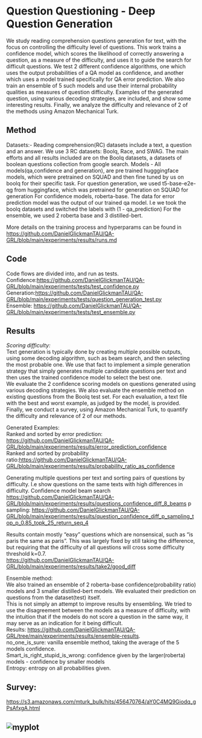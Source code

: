 # Question Questioning - Deep Question Generation


We study reading comprehension questions generation for text, with the focus on controlling the difficulty level of questions.
This work trains a confidence model, which scores the likelihood of correctly answering a question, as a measure of the difficulty, and uses it to guide the search for difficult questions.
We test 2 different confidence algorithms, one which uses the output probabilities of a QA model as confidence, and another which uses a model trained specifically for QA error prediction.
We also train an ensemble of 5 such models and use their internal probability qualities as measures of question difficulty.
Examples of the generated question, using various decoding strategies, are included, and show some interesting results.
Finally, we analyze the difficulty and relevance of 2 of the methods using Amazon Mechanical Turk.

## Method
Datasets:- Reading comprehension(RC) datasets include a text, a question and an answer. We use 3 RC datasets: Boolq, Race, and SWAG.
The main efforts and all results included are on the Boolq datasets, a datasets of boolean questions collection from google search.
Models - All models(qa,confidence and generation), are pre trained hugggingface models, which were pretrained on SQUAD and then fine tuned by us on boolq for their specific task.
For question generation, we used t5-base-e2e-qg from huggingface, which was pretrained for generation on SQUAD for generation 
For confidence models, roberta-base. The data for error prediction model was the output of our trained qa model. I.e we took the boolq datasets and switched the labels with (1 - qa_prediction)
For the ensemble, we used 2 roberta base and 3 distilled-bert.

More details on the training process and hyperparams can be found in https://github.com/DanielGlickmanTAU/QA-GRL/blob/main/experiments/results/runs.md


## Code
Code flows are divided into, and run as tests.  
Confidence:https://github.com/DanielGlickmanTAU/QA-GRL/blob/main/experiments/tests/test_confidence.py  
Generation:https://github.com/DanielGlickmanTAU/QA-GRL/blob/main/experiments/tests/question_generation_test.py  
Ensemble: https://github.com/DanielGlickmanTAU/QA-GRL/blob/main/experiments/tests/test_ensemble.py


## Results
_Scoring difficulty:_  
Text generation is typically done by creating multiple possible outputs, using some decoding algorithm, such as beam search, and then selecting the most probable one. We use that fact to implement a simple generation strategy that simply generates multiple candidate questions per text and then uses the trained confidence model to select the best one.  
We evaluate the 2 confidence scoring models on questions generated using various decoding strategies. We also evaluate the ensemble method on existing questions from the Boolq test set.
For each evaluation, a text file with the best and worst example, as judged by the model, is provided. 
Finally, we conduct a survey, using Amazon Mechanical Turk, to quantify the difficulty and relevance of 2 of our methods.


Generated Examples:  
Ranked and sorted by error prediction: https://github.com/DanielGlickmanTAU/QA-GRL/blob/main/experiments/results/error_prediction_confidence  
Ranked and sorted by probability ratio:https://github.com/DanielGlickmanTAU/QA-GRL/blob/main/experiments/results/probability_ratio_as_confidence

Generating multiple questions per text and sorting pairs of questions by difficulty. I.e show questions on the same texts with high differences in difficulty.
Confidence model beam search https://github.com/DanielGlickmanTAU/QA-GRL/blob/main/experiments/results/questions_confidence_diff_8_beams
p sampling:
https://github.com/DanielGlickmanTAU/QA-GRL/blob/main/experiments/results/question_confidence_diff_p_sampling_top_p_0.85_topk_25_return_seq_4

Results contain mostly “easy” questions which are nonsensical, such as “is paris the same as paris”. This was largely fixed by still taking the difference, but requiring that the difficulty of all questions will cross some difficulty threshold k=0.7.  
https://github.com/DanielGlickmanTAU/QA-GRL/blob/main/experiments/results/take2/good_diff


Ensemble method:  
We also trained an ensemble of 2 roberta-base confidence(probability ratio) models and 3 smaller distilled-bert models. We evaluated their prediction on questions from the dataset(test) itself.  
This is not simply an attempt to improve results by ensembling. We tried to use the disagreement between the models as a measure of difficulty, with the intuition that if the models do not score a question in the same way, it may serve as an indication for it being difficult.  
Results:  https://github.com/DanielGlickmanTAU/QA-GRL/tree/main/experiments/results/ensemble-results.  
no_one_is_sure: vanilla ensemble method, taking the average of the 5 models confidence.  
Smart_is_right_stupid_is_wrong: confidence given by the larger(roberta) models - confidence by smaller models  
Entropy: entropy on all probabilities given.  


## Survey:
https://s3.amazonaws.com/mturk_bulk/hits/456470764/aY0C4MQ9Giodq_gPsAfxgA.html
## ![myplot](https://user-images.githubusercontent.com/73227872/114405532-746fd400-9baf-11eb-8da0-812340ea8ee7.png)



